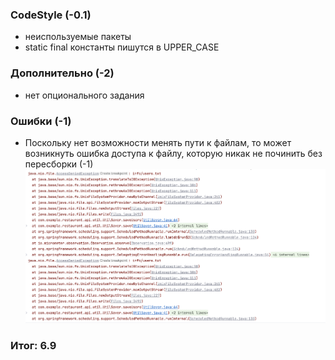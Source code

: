 ### CodeStyle (-0.1)
- неиспользуемые пакеты
- static final константы пишутся в UPPER_CASE


### Дополнительно (-2)
- нет опционального задания

### Ошибки (-1)
- Поскольку нет возможности менять пути к файлам, то может возникнуть ошибка доступа к файлу,
  которую никак не починить без пересборки (-1)
![Alekseev_Andrey_AccessDenied.png](img%2FAlekseev_Andrey_AccessDenied.png)

### Итог: 6.9